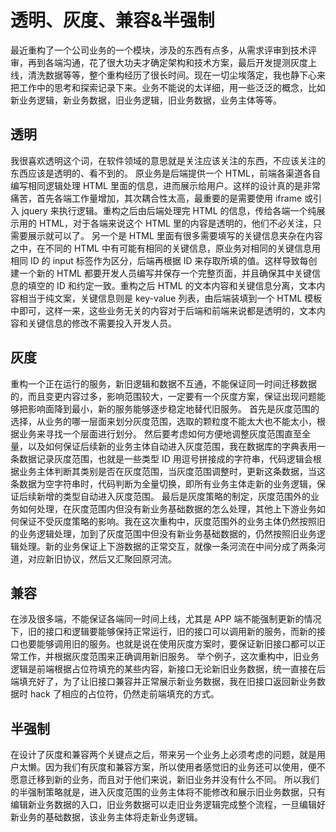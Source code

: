 # 透明、灰度、兼容&半强制

最近重构了一个公司业务的一个模块，涉及的东西有点多，从需求评审到技术评审，再到各端沟通，花了很大功夫才确定架构和技术方案，最后开发提测灰度上线，清洗数据等等，整个重构经历了很长时间。现在一切尘埃落定，我也静下心来把工作中的思考和探索记录下来。业务不能说的太详细，用一些泛泛的概念，比如新业务逻辑，新业务数据，旧业务逻辑，旧业务数据，业务主体等等。

## 透明

我很喜欢透明这个词，在软件领域的意思就是关注应该关注的东西，不应该关注的东西应该是透明的、看不到的。
原业务是后端提供一个 HTML，前端各渠道各自编写相同逻辑处理 HTML 里面的信息，进而展示给用户。这样的设计真的是非常痛苦，首先各端工作量增加，其次耦合性太高，最重要的是需要使用 iframe 或引入 jquery 来执行逻辑。重构之后由后端处理完 HTML 的信息，传给各端一个纯展示用的 HTML，对于各端来说这个 HTML 里的内容是透明的，他们不必关注，只需要展示就可以了。
另一个是 HTML 里面有很多需要填写的关键信息夹杂在内容之中，在不同的 HTML 中有可能有相同的关键信息，原业务对相同的关键信息用相同 ID 的 input 标签作为区分，后端再根据 ID 来存取所填的值。这样导致每创建一个新的 HTML 都要开发人员编写并保存一个完整页面，并且确保其中关键信息的填空的 ID 和约定一致。重构之后 HTML 的文本内容和关键信息分离，文本内容相当于纯文案，关键信息则是 key-value 列表，由后端装填到一个 HTML 模板中即可，这样一来，这些业务无关的内容对于后端和前端来说都是透明的，文本内容和关键信息的修改不需要投入开发人员。

## 灰度

重构一个正在运行的服务，新旧逻辑和数据不互通，不能保证同一时间迁移数据的，而且变更内容过多，影响范围较大，一定要有一个灰度方案，保证出现问题能够把影响面降到最小，新的服务能够逐步稳定地替代旧服务。
首先是灰度范围的选择，从业务的哪一层面来划分灰度范围，选取的颗粒度不能太大也不能太小，根据业务来寻找一个层面进行划分。
然后要考虑如何方便地调整灰度范围直至全量，以及如何保证后续新的业务主体自动进入灰度范围，我在数据库的字典表用一条数据记录灰度范围，也就是一些类型 ID 用逗号拼接成的字符串，代码逻辑会根据业务主体判断其类别是否在灰度范围，当灰度范围调整时，更新这条数据，当这条数据为空字符串时，代码判断为全量切换，即所有业务主体走新的业务逻辑，保证后续新增的类型自动进入灰度范围。
最后是灰度策略的制定，灰度范围外的业务如何处理，在灰度范围内但没有新业务基础数据的怎么处理，其他上下游业务如何保证不受灰度策略的影响。我在这次重构中，灰度范围外的业务主体仍然按照旧的业务逻辑处理，加到了灰度范围中但没有新业务基础数据的，仍然按照旧业务逻辑处理。新的业务保证上下游数据的正常交互，就像一条河流在中间分成了两条河道，对应新旧协议，然后又汇聚回原河流。

## 兼容

在涉及很多端，不能保证各端同一时间上线，尤其是 APP 端不能强制更新的情况下，旧的接口和逻辑要能够保持正常运行，旧的接口可以调用新的服务，而新的接口也要能够调用旧的服务。也就是说在使用灰度方案时，要保证新旧接口都可以正常工作，并根据灰度范围来正确调用新旧服务。
举个例子，这次重构中，旧业务逻辑是前端根据占位符填充的某些内容，新接口无论新旧业务数据，统一直接在后端填充好了，为了让旧接口兼容并正常展示新业务数据，我在旧接口返回新业务数据时 hack 了相应的占位符，仍然走前端填充的方式。

## 半强制

在设计了灰度和兼容两个关键点之后，带来另一个业务上必须考虑的问题，就是用户太懒。因为我们有灰度和兼容方案，所以使用者感觉旧的业务还可以使用，便不愿意迁移到新的业务，而且对于他们来说，新旧业务并没有什么不同。
所以我们的半强制策略就是，进入灰度范围的业务主体将不能修改和展示旧业务数据，只有编辑新业务数据的入口，旧业务数据可以走旧业务逻辑完成整个流程，一旦编辑好新业务的基础数据，该业务主体将走新业务逻辑。



